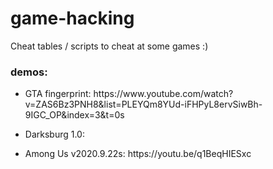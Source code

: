 # game-hacking
Cheat tables / scripts to cheat at some games :)
<div>
<h3>demos:</h3>
  <ul>
    <li>GTA fingerprint: https://www.youtube.com/watch?v=ZAS6Bz3PNH8&list=PLEYQm8YUd-iFHPyL8ervSiwBh-9IGC_OP&index=3&t=0s</li>
  </ul>
  <ul>
    <li>Darksburg 1.0: </li>
  </ul>
  <ul>
    <li>Among Us v2020.9.22s: https://youtu.be/q1BeqHIESxc </li>
  </ul>

</div>
